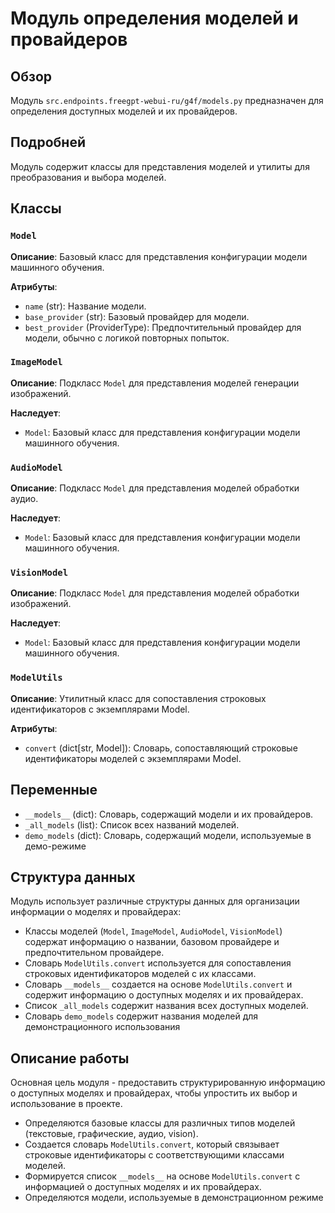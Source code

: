# Модуль определения моделей и провайдеров

## Обзор

Модуль `src.endpoints.freegpt-webui-ru/g4f/models.py` предназначен для определения доступных моделей и их провайдеров.

## Подробней

Модуль содержит классы для представления моделей и утилиты для преобразования и выбора моделей.

## Классы

### `Model`

**Описание**: Базовый класс для представления конфигурации модели машинного обучения.

**Атрибуты**:

*   `name` (str): Название модели.
*   `base_provider` (str): Базовый провайдер для модели.
*   `best_provider` (ProviderType): Предпочтительный провайдер для модели, обычно с логикой повторных попыток.

### `ImageModel`

**Описание**: Подкласс `Model` для представления моделей генерации изображений.

**Наследует**:

*   `Model`: Базовый класс для представления конфигурации модели машинного обучения.

### `AudioModel`

**Описание**: Подкласс `Model` для представления моделей обработки аудио.

**Наследует**:

*   `Model`: Базовый класс для представления конфигурации модели машинного обучения.

### `VisionModel`

**Описание**: Подкласс `Model` для представления моделей обработки изображений.

**Наследует**:

*   `Model`: Базовый класс для представления конфигурации модели машинного обучения.

### `ModelUtils`

**Описание**: Утилитный класс для сопоставления строковых идентификаторов с экземплярами Model.

**Атрибуты**:

*   `convert` (dict[str, Model]): Словарь, сопоставляющий строковые идентификаторы моделей с экземплярами Model.

## Переменные

*   `__models__` (dict):  Словарь, содержащий модели и их провайдеров.
*   `_all_models` (list): Список всех названий моделей.
*   `demo_models` (dict): Словарь, содержащий модели, используемые в демо-режиме

## Структура данных

Модуль использует различные структуры данных для организации информации о моделях и провайдерах:

*   Классы моделей (`Model`, `ImageModel`, `AudioModel`, `VisionModel`) содержат информацию о названии, базовом провайдере и предпочтительном провайдере.
*   Словарь `ModelUtils.convert` используется для сопоставления строковых идентификаторов моделей с их классами.
*   Словарь `__models__` создается на основе `ModelUtils.convert` и содержит информацию о доступных моделях и их провайдерах.
*   Список `_all_models` содержит названия всех доступных моделей.
*   Словарь `demo_models` содержит названия моделей для демонстрационного использования

## Описание работы

Основная цель модуля - предоставить структурированную информацию о доступных моделях и провайдерах, чтобы упростить их выбор и использование в проекте.

*   Определяются базовые классы для различных типов моделей (текстовые, графические, аудио, vision).
*   Создается словарь `ModelUtils.convert`, который связывает строковые идентификаторы с соответствующими классами моделей.
*   Формируется список `__models__` на основе `ModelUtils.convert` с информацией о доступных моделях и их провайдерах.
*    Определяются модели, используемые в демонстрационном режиме